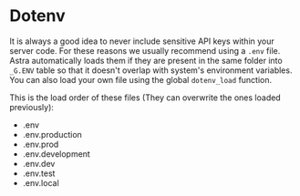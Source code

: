 # Dotenv

It is always a good idea to never include sensitive API keys within your server code. For these reasons we usually recommend using a `.env` file. Astra automatically loads them if they are present in the same folder into `_G.ENV` table so that it doesn't overlap with system's environment variables. You can also load your own file using the global `dotenv_load` function.

This is the load order of these files (They can overwrite the ones loaded previously):

- .env
- .env.production
- .env.prod
- .env.development
- .env.dev
- .env.test
- .env.local
